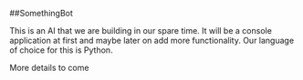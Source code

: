 ##SomethingBot

This is an AI that we are building in our spare time.
It will be a console application at first and maybe later  on add more functionality.
Our language of choice for this is Python.

More details to come
